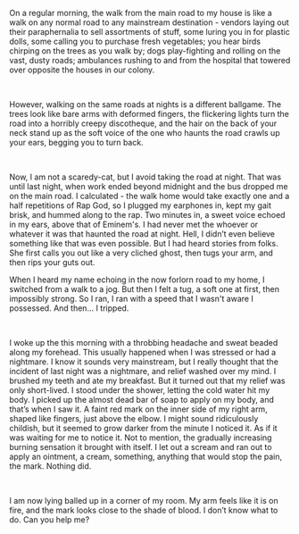 On a regular morning, the walk from the main road to my house is like a walk on any normal road to any mainstream destination - vendors laying out their paraphernalia to sell assortments of stuff, some luring you in for plastic dolls, some calling you to purchase fresh vegetables; you hear birds chirping on the trees as you walk by; dogs play-fighting and rolling on the vast, dusty roads; ambulances rushing to and from the hospital that towered over opposite the houses in our colony.

&#x200B;

However, walking on the same roads at nights is a different ballgame. The trees look like bare arms with deformed fingers, the flickering lights turn the road into a horribly creepy discotheque, and the hair on the back of your neck stand up as the soft voice of the one who haunts the road crawls up your ears, begging you to turn back.

&#x200B;

Now, I am not a scaredy-cat, but I avoid taking the road at night. That was until last night, when work ended beyond midnight and the bus dropped me on the main road. I calculated - the walk home would take exactly one and a half repetitions of Rap God, so I plugged my earphones in, kept my gait brisk, and hummed along to the rap. Two minutes in, a sweet voice echoed in my ears, above that of Eminem's. I had never met the whoever or whatever it was that haunted the road at night. Hell, I didn’t even believe something like that was even possible. But I had heard stories from folks. She first calls you out like a very cliched ghost, then tugs your arm, and then rips your guts out.  
   
 

When I heard my name echoing in the now forlorn road to my home, I switched from a walk to a jog. But then I felt a tug, a soft one at first, then impossibly strong. So I ran, I ran with a speed that I wasn't aware I possessed. And then... I tripped.

&#x200B;

I woke up the this morning with a throbbing headache and sweat beaded along my forehead. This usually happened when I was stressed or had a nightmare. I know it sounds very mainstream, but I really thought that the incident of last night was a nightmare, and relief washed over my mind. I brushed my teeth and ate my breakfast. But it turned out that my relief was only short-lived. I stood under the shower, letting the cold water hit my body. I picked up the almost dead bar of soap to apply on my body, and that’s when I saw it. A faint red mark on the inner side of my right arm, shaped like fingers, just above the elbow. I might sound ridiculously childish, but it seemed to grow darker from the minute I noticed it. As if it was waiting for me to notice it. Not to mention, the gradually increasing burning sensation it brought with itself. I let out a scream and ran out to apply an ointment, a cream, something, anything that would stop the pain, the mark. Nothing did.

&#x200B;

I am now lying balled up in a corner of my room. My arm feels like it is on fire, and the mark looks close to the shade of blood. I don’t know what to do. Can you help me?